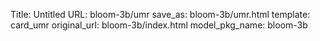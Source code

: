 Title: Untitled
URL: bloom-3b/umr
save_as: bloom-3b/umr.html
template: card_umr
original_url: bloom-3b/index.html
model_pkg_name: bloom-3b

